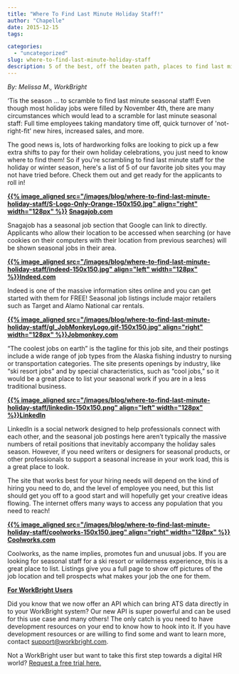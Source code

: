 ```yaml
---
title: "Where To Find Last Minute Holiday Staff!"
author: "Chapelle"
date: 2015-12-15
tags:

categories:
  - "uncategorized"
slug: where-to-find-last-minute-holiday-staff
description: 5 of the best, off the beaten path, places to find last minute seasonal help!
---
```

_By: Melissa M., WorkBright_  
  
‘Tis the season … to scramble to find last minute seasonal staff! Even though most holiday jobs were filled by November 4th, there are many circumstances which would lead to a scramble for last minute seasonal staff: Full time employees taking mandatory time off, quick turnover of 'not-right-fit' new hires, increased sales, and more.  
  
The good news is, lots of hardworking folks are looking to pick up a few extra shifts to pay for their own holiday celebrations, you just need to know where to find them! So if you're scrambling to find last minute staff for the holiday or winter season, here's a list of 5 of our favorite job sites you may not have tried before. Check them out and get ready for the applicants to roll in!  
  
 **[{{% image_aligned src="/images/blog/where-to-find-last-minute-holiday-staff/S-Logo-Only-Orange-150x150.jpg" align="right" width="128px" %}}](https://workbright.com/wp-content/uploads/2015/12/S-Logo-Only-Orange.jpg) [Snagajob.com](http://www.snagajob.com/)**  
  
Snagajob has a seasonal job section that Google can link to directly. Applicants who allow their location to be accessed when searching (or have cookies on their computers with their location from previous searches) will be shown seasonal jobs in their area.  
  
**[{{% image_aligned src="/images/blog/where-to-find-last-minute-holiday-staff/indeed-150x150.jpg" align="left" width="128px" %}}](https://workbright.com/wp-content/uploads/2015/12/indeed.jpg)[Indeed.com](http://www.indeed.com/)**  
  
Indeed is one of the massive information sites online and you can get started with them for FREE! Seasonal job listings include major retailers such as Target and Alamo National car rentals.  
  
**[{{% image_aligned src="/images/blog/where-to-find-last-minute-holiday-staff/gI_JobMonkeyLogo.gif-150x150.jpg" align="right" width="128px" %}}](https://workbright.com/wp-content/uploads/2015/12/gI_JobMonkeyLogo.gif.jpg)[Jobmonkey.com](http://www.jobmonkey.com/)**  
  
“The coolest jobs on earth” is the tagline for this job site, and their postings include a wide range of job types from the Alaska fishing industry to nursing or transportation categories. The site presents openings by industry, like “ski resort jobs” and by special characteristics, such as “cool jobs,” so it would be a great place to list your seasonal work if you are in a less traditional business.  
  
**[{{% image_aligned src="/images/blog/where-to-find-last-minute-holiday-staff/linkedin-150x150.png" align="left" width="128px" %}}](https://workbright.com/wp-content/uploads/2015/12/linkedin.png)[LinkedIn](https://www.linkedin.com/)**  
  
LinkedIn is a social network designed to help professionals connect with each other, and the seasonal job postings here aren’t typically the massive numbers of retail positions that inevitably accompany the holiday sales season. However, if you need writers or designers for seasonal products, or other professionals to support a seasonal increase in your work load, this is a great place to look.  
  
The site that works best for your hiring needs will depend on the kind of hiring you need to do, and the level of employee you need, but this list should get you off to a good start and will hopefully get your creative ideas flowing. The internet offers many ways to access any population that you need to reach!  
  
 **[{{% image_aligned src="/images/blog/where-to-find-last-minute-holiday-staff/coolworks-150x150.jpeg" align="right" width="128px" %}}](https://workbright.com/wp-content/uploads/2015/12/coolworks.jpeg) [Coolworks.com](http://www.coolworks.com/)**  
  
Coolworks, as the name implies, promotes fun and unusual jobs. If you are looking for seasonal staff for a ski resort or wilderness experience, this is a great place to list. Listings give you a full page to show off pictures of the job location and tell prospects what makes your job the one for them.  
  
[**For WorkBright Users**](http://www.workbright.com)  
  
Did you know that we now offer an API which can bring ATS data directly in to your WorkBright system? Our new API is super powerful and can be used for this use case and many others! The only catch is you need to have development resources on your end to know how to hook into it. If you have development resources or are willing to find some and want to learn more, contact [support@workbright.com](mailto:support@workbright.com).  
  
Not a WorkBright user but want to take this first step towards a digital HR world? [Request a free trial here.](https://workbright.com/benefits-features/)
